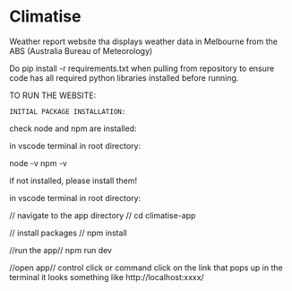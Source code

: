 # Climatise
Weather report website tha displays weather data in Melbourne from the ABS (Australia Bureau of Meteorology)

Do pip install -r requirements.txt when pulling from repository to ensure code has all required python libraries installed before running.

TO RUN THE WEBSITE:

    INITIAL PACKAGE INSTALLATION:
check node and npm are installed:

in vscode terminal in root directory:

node -v
npm -v

if not installed, please install them!

in vscode terminal in root directory:

// navigate to the app directory //
cd climatise-app

// install packages //
npm install

//run the app//
npm run dev

//open app//
control click or command click on the link that pops up in the terminal
it looks something like http://localhost:xxxx/

